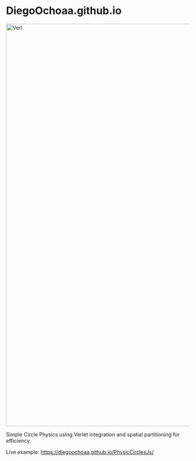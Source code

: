 # DiegoOchoaa.github.io
<img width="1102" alt="Verl" src="https://github.com/user-attachments/assets/ad26d45e-9c87-4d52-8679-829a641c752f">

Simple Circle Physics using Verlet integration and spatial partitioning for efficiency

Live example: https://diegoochoaa.github.io/PhysicCirclesJs/
